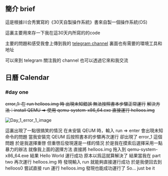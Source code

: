 ## 簡介 brief
這是根據川合秀實寫的《30天自製操作系統》書來自製一個操作系統(OS)

這裏主要用來存一下我在這30天内所寫的的code 

主要的問題和感受我會上傳到我的 [telegram channel](https://t.me/+8UnRXd-dyDsxOGZl) 裏面也有需要的環境工具和地址

可以來到 telegram 關注我的 channel 也可以透過它來和我交流

## 日曆 Calendar

### #day one

~~error_1: 在 run helloos.img 時 出現未知錯誤 無法按照書本步驟正常運行~~
~~解決方法：install QEMU => 使用 qemu-system-x86_64.exe 直接運行 helloos.img~~

![Day_1_error_1_image](F:\30Days_MakeOS\Day_one\error_1.jpg)

這裏出現了一點很搞笑的情況
在未安裝 QEUM 時，輸入 run => enter 會出現未知命令的問題
當我安裝完 QEUM 后按照書本的步驟再次運行 卻出現了 error_1 這個問題
於是我選擇重啓
但重啓后發現還是一樣的情況
於是我在摸索后選擇采用一點暴力的辦法 就像我上面的選擇方法 直接將 helloos.img 拖入到 qemu-system-x86_64.exe 結果 Hello World 運行成功
原本以爲這就算解決了 結果當我在 part two 再次運行 helloos.img 時 發現輸入 run 就能夠直接運行成功
於是我便回去到 helloos0 嘗試直接 run 運行 helloos.img 發現也能成功運行了 
So... just be it 